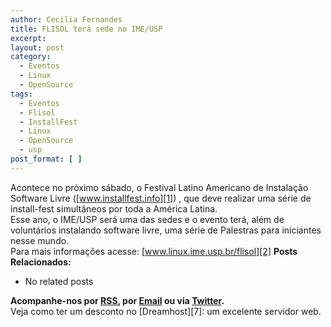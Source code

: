 ```yaml
---
author: Cecilia Fernandes
title: FLISOL terá sede no IME/USP
excerpt:
layout: post
category:
  - Eventos
  - Linux
  - OpenSource
tags:
  - Eventos
  - Flisol
  - InstallFest
  - Linux
  - OpenSource
  - usp
post_format: [ ]
---
```

Acontece no próximo sábado, o Festival Latino Americano de Instalação Software Livre ([www.installfest.info][1]) , que deve realizar uma série de install-fest simultâneos por toda a América Latina.  
Esse ano, o IME/USP será uma das sedes e o evento terá, além de voluntários instalando software livre, uma série de Palestras para iniciantes nesse mundo.  
Para mais informações acesse: [www.linux.ime.usp.br/flisol][2] 
**Posts Relacionados:** 
*   No related posts









**Acompanhe-nos por [ RSS][4], por [Email][5] ou via [Twitter][6].**  
Veja como ter um desconto no [Dreamhost][7]: um excelente servidor web.

 [1]: http://www.installfest.info/
 [2]: http://www.linux.ime.usp.br/flisol
 [3]: https://twitter.com/share
 [4]: http://feeds.feedburner.com/VidaGeek
 [5]: http://feedburner.google.com/fb/a/mailverify?uri=VidaGeek&loc=pt_BR
 [6]: http://twitter.com/blogvidageek

